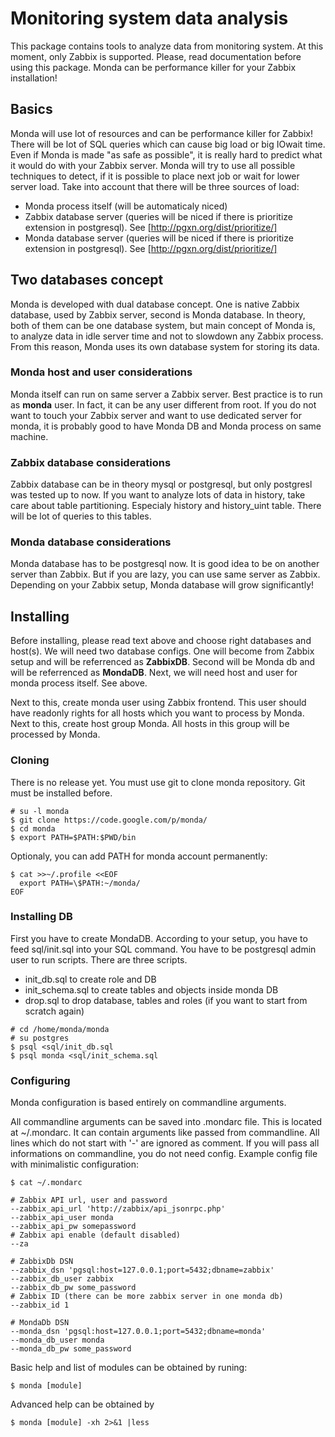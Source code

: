 # Monitoring system data analysis

This package contains tools to analyze data from monitoring system.
At this moment, only Zabbix is supported. Please, read documentation before 
using this package. Monda can be performance killer for your Zabbix installation!

## Basics

Monda will use lot of resources and can be performance killer for Zabbix! 
There will be lot of SQL queries which can cause big load or big IOwait time.
Even if Monda is made "as safe as possible", it is really hard to predict what
it would do with your Zabbix server. Monda will try to use all possible techniques 
to detect, if it is possible to place next job or wait for lower server load.
Take into account that there will be three sources of load:

- Monda process itself (will be automaticaly niced)
- Zabbix database server (queries will be niced if there is prioritize extension in postgresql). See [http://pgxn.org/dist/prioritize/]
- Monda database server (queries will be niced if there is prioritize extension in postgresql). See [http://pgxn.org/dist/prioritize/]

## Two databases concept

Monda is developed with dual database concept. One is native Zabbix database,
used by Zabbix server, second is Monda database. In theory, both of them can be 
one database system, but main concept of Monda is, to analyze data in idle
server time and not to slowdown any Zabbix process. From this reason, Monda uses
its own database system for storing its data.

### Monda host and user considerations

Monda itself can run on same server a Zabbix server. Best practice is to run as **monda** user.
In fact, it can be any user different from root. If you do not want to touch your Zabbix server 
and want to use dedicated server for monda, it is probably good to have Monda DB and Monda process
on same machine.

### Zabbix database considerations

Zabbix database can be in theory mysql or postgresql, but only postgresl was 
tested up to now. If you want to analyze lots of data in history, take care about
table partitioning. Especialy history and history_uint table. There will be lot
of queries to this tables.

### Monda database considerations

Monda database has to be postgresql now. It is good idea to be on another server
than Zabbix. But if you are lazy, you can use same server as Zabbix. Depending on
your Zabbix setup, Monda database will grow significantly!

## Installing

Before installing, please read text above and choose right databases and host(s). We will need 
two database configs. One will become from Zabbix setup and will be referrenced as 
**ZabbixDB**. Second will be Monda db and will be referrenced as **MondaDB**. Next, we
will need host and user for monda process itself. See above.

Next to this, create monda user using Zabbix frontend. This user should have readonly rights for all 
hosts which you want to process by Monda. Next to this, create host group Monda. All hosts in this group
will be processed by Monda.

### Cloning

There is no release yet. You must use git to clone monda repository. Git must be installed before.

```
# su -l monda
$ git clone https://code.google.com/p/monda/
$ cd monda
$ export PATH=$PATH:$PWD/bin
```
Optionaly, you can add PATH for monda account permanently:

```
$ cat >>~/.profile <<EOF
  export PATH=\$PATH:~/monda/
EOF
```


### Installing DB

First you have to create MondaDB. According to your setup, you have to feed sql/init.sql into your 
SQL command. You have to be postgresql admin user to run scripts. There are three scripts.
- init_db.sql to create role and DB
- init_schema.sql to create tables and objects inside monda DB
- drop.sql to drop database, tables and roles (if you want to start from scratch again)

```
# cd /home/monda/monda
# su postgres
$ psql <sql/init_db.sql
$ psql monda <sql/init_schema.sql
```

### Configuring

Monda configuration is based entirely on commandline arguments. 

All commandline arguments can be saved into .mondarc file. This is located at ~/.mondarc. It can contain arguments 
like passed from commandline. All lines which do not start with '-' are ignored as comment. 
If you will pass all informations on commandline, you do not need config.
Example config file with minimalistic configuration: 
```
$ cat ~/.mondarc

# Zabbix API url, user and password
--zabbix_api_url 'http://zabbix/api_jsonrpc.php'
--zabbix_api_user monda
--zabbix_api_pw somepassword
# Zabbix api enable (default disabled)
--za

# ZabbixDb DSN
--zabbix_dsn 'pgsql:host=127.0.0.1;port=5432;dbname=zabbix'
--zabbix_db_user zabbix
--zabbix_db_pw some_password
# Zabbix ID (there can be more zabbix server in one monda db)
--zabbix_id 1

# MondaDb DSN
--monda_dsn 'pgsql:host=127.0.0.1;port=5432;dbname=monda'
--monda_db_user monda
--monda_db_pw some_password

```
Basic help and list of modules can be obtained by runing:
```
$ monda [module]

```

Advanced help can be obtained by
```
$ monda [module] -xh 2>&1 |less
```

